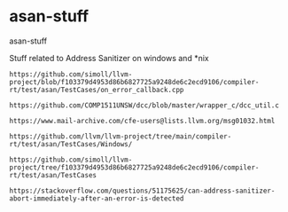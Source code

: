 # asan-stuff
asan-stuff


Stuff related to Address Sanitizer on windows and *nix

` https://github.com/simoll/llvm-project/blob/f103379d4953d86b6827725a9248de6c2ecd9106/compiler-rt/test/asan/TestCases/on_error_callback.cpp `

` https://github.com/COMP1511UNSW/dcc/blob/master/wrapper_c/dcc_util.c `

` https://www.mail-archive.com/cfe-users@lists.llvm.org/msg01032.html `

` https://github.com/llvm/llvm-project/tree/main/compiler-rt/test/asan/TestCases/Windows/ `

` https://github.com/simoll/llvm-project/tree/f103379d4953d86b6827725a9248de6c2ecd9106/compiler-rt/test/asan/TestCases `

` https://stackoverflow.com/questions/51175625/can-address-sanitizer-abort-immediately-after-an-error-is-detected `
